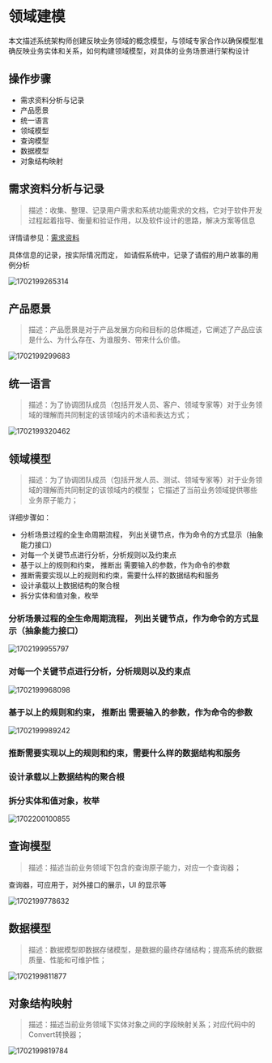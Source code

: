 # 领域建模

本文描述系统架构师创建反映业务领域的概念模型，与领域专家合作以确保模型准确反映业务实体和关系，如何构建领域模型，对具体的业务场景进行架构设计



## 操作步骤

- 需求资料分析与记录
- 产品愿景
- 统一语言
- 领域模型
- 查询模型 
- 数据模型
- 对象结构映射



## 需求资料分析与记录

> 描述：收集、整理、记录用户需求和系统功能需求的文档，它对于软件开发过程起着指导、衡量和验证作用，以及软件设计的思路，解决方案等信息

详情请参见：[需求资料](../../操作指南/业务建模平台/业务域建模/需求文档.md)

具体信息的记录，按实际情况而定， 如请假系统中，记录了请假的用户故事的用例分析

![1702199265314](images/1702199265314.png)



## 产品愿景

> 描述：产品愿景是对于产品发展方向和目标的总体概述，它阐述了产品应该是什么、为什么存在、为谁服务、带来什么价值。



![1702199299683](images/1702199299683.png)

## 统一语言

> 描述：为了协调团队成员（包括开发人员、客户、领域专家等）对于业务领域的理解而共同制定的该领域内的术语和表达方式；

![1702199320462](images/1702199320462.png)

## 领域模型

> 描述：为了协调团队成员（包括开发人员、测试、领域专家等）对于业务领域的理解而共同制定的该领域内的模型； 它描述了当前业务领域提供哪些业务原子能力；

详细步骤如：

- 分析场景过程的全生命周期流程， 列出关键节点，作为命令的方式显示（抽象能力接口）
- 对每一个关键节点进行分析，分析规则以及约束点
- 基于以上的规则和约束， 推断出 需要输入的参数，作为命令的参数
- 推断需要实现以上的规则和约束，需要什么样的数据结构和服务
- 设计承载以上数据结构的聚合根
- 拆分实体和值对象，枚举



### 分析场景过程的全生命周期流程， 列出关键节点，作为命令的方式显示（抽象能力接口）

![1702199955797](images/1702199955797.png)

### 对每一个关键节点进行分析，分析规则以及约束点

![1702199968098](images/1702199968098.png)

### 基于以上的规则和约束， 推断出 需要输入的参数，作为命令的参数

![1702199989242](images/1702199989242.png)

### 推断需要实现以上的规则和约束，需要什么样的数据结构和服务

### 设计承载以上数据结构的聚合根

### 拆分实体和值对象，枚举

![1702200100855](images/1702200100855.png)



## 查询模型 

> 描述：描述当前业务领域下包含的查询原子能力，对应一个查询器；

查询器，可应用于，对外接口的展示，UI 的显示等

![1702199778632](images/1702199778632.png)

## 数据模型

> 描述：数据模型即数据存储模型，是数据的最终存储结构；提高系统的数据质量、性能和可维护性；

![1702199811877](images/1702199811877.png)

## 对象结构映射

> 描述：描述当前业务领域下实体对象之间的字段映射关系；对应代码中的Convert转换器；


 

![1702199819784](images/1702199819784.png)